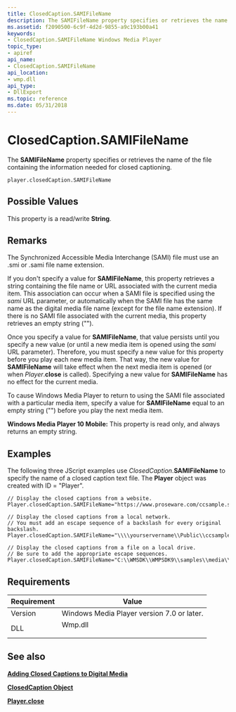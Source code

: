 ```yaml
---
title: ClosedCaption.SAMIFileName
description: The SAMIFileName property specifies or retrieves the name of the file containing the information needed for closed captioning.
ms.assetid: f2090500-6c9f-4d2d-9855-a9c193b00a41
keywords:
- ClosedCaption.SAMIFileName Windows Media Player
topic_type:
- apiref
api_name:
- ClosedCaption.SAMIFileName
api_location:
- wmp.dll
api_type:
- DllExport
ms.topic: reference
ms.date: 05/31/2018
---
```


# ClosedCaption.SAMIFileName

The **SAMIFileName** property specifies or retrieves the name of the file containing the information needed for closed captioning.

``` syntax
player.closedCaption.SAMIFileName
```

## Possible Values

This property is a read/write **String**.

## Remarks

The Synchronized Accessible Media Interchange (SAMI) file must use an .smi or .sami file name extension.

If you don't specify a value for **SAMIFileName**, this property retrieves a string containing the file name or URL associated with the current media item. This association can occur when a SAMI file is specified using the *sami* URL parameter, or automatically when the SAMI file has the same name as the digital media file name (except for the file name extension). If there is no SAMI file associated with the current media, this property retrieves an empty string ("").

Once you specify a value for **SAMIFileName**, that value persists until you specify a new value (or until a new media item is opened using the *sami* URL parameter). Therefore, you must specify a new value for this property before you play each new media item. That way, the new value for **SAMIFileName** will take effect when the next media item is opened (or when *Player*.**close** is called). Specifying a new value for **SAMIFileName** has no effect for the current media.

To cause Windows Media Player to return to using the SAMI file associated with a particular media item, specify a value for **SAMIFileName** equal to an empty string ("") before you play the next media item.

**Windows Media Player 10 Mobile:** This property is read only, and always returns an empty string.

## Examples

The following three JScript examples use *ClosedCaption*.**SAMIFileName** to specify the name of a closed caption text file. The **Player** object was created with ID = "Player".


```JScript
// Display the closed captions from a website.
Player.closedCaption.SAMIFileName="https://www.proseware.com/ccsample.smi";

// Display the closed captions from a local network.
// You must add an escape sequence of a backslash for every original backslash.
Player.closedCaption.SAMIFileName="\\\\yourservername\\Public\\ccsample.smi";

// Display the closed captions from a file on a local drive.
// Be sure to add the appropriate escape sequences.
Player.closedCaption.SAMIFileName="C:\\WMSDK\\WMPSDK9\\samples\\media\\ccsample.smi";

```



## Requirements



| Requirement | Value |
|--------------------|------------------------------------------------------------------------------------|
| Version<br/> | Windows Media Player version 7.0 or later.<br/>                              |
| DLL<br/>     | <dl> <dt>Wmp.dll</dt> </dl> |



## See also

<dl> <dt>

[**Adding Closed Captions to Digital Media**](adding-closed-captions-to-digital-media.md)
</dt> <dt>

[**ClosedCaption Object**](closedcaption-object.md)
</dt> <dt>

[**Player.close**](player-close.md)
</dt> </dl>

 

 





